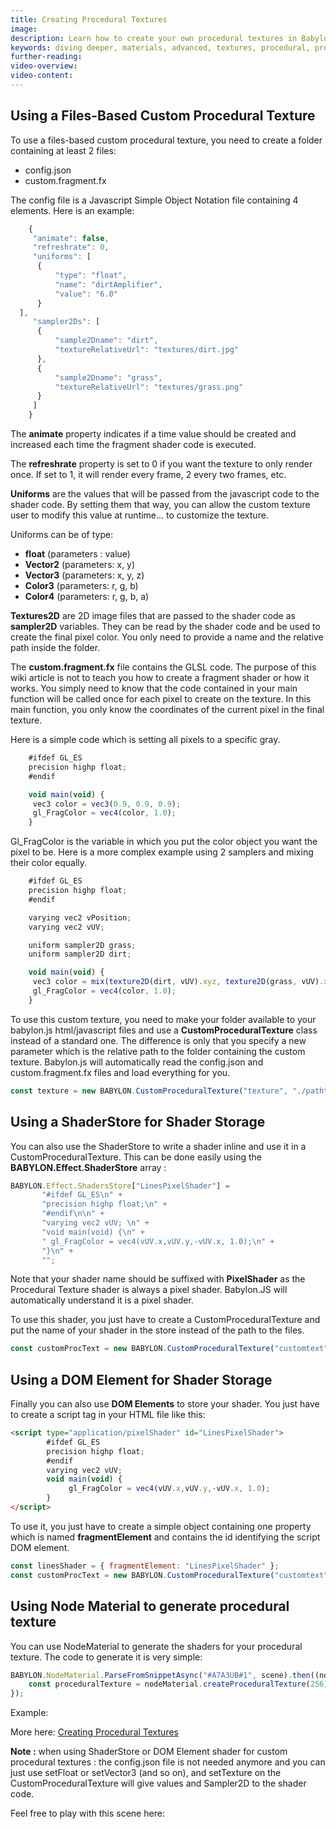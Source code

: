 ```yaml
---
title: Creating Procedural Textures
image:
description: Learn how to create your own procedural textures in Babylon.js.
keywords: diving deeper, materials, advanced, textures, procedural, procedural textures
further-reading:
video-overview:
video-content:
---
```


## Using a Files-Based Custom Procedural Texture

To use a files-based custom procedural texture, you need to create a folder containing at least 2 files:

- config.json
- custom.fragment.fx

The config file is a Javascript Simple Object Notation file containing 4 elements. Here is an example:

```javascript
    {
     "animate": false,
     "refreshrate": 0,
     "uniforms": [
      {
          "type": "float",
          "name": "dirtAmplifier",
          "value": "6.0"
      }
  ],
     "sampler2Ds": [
      {
          "sample2Dname": "dirt",
          "textureRelativeUrl": "textures/dirt.jpg"
      },
      {
          "sample2Dname": "grass",
          "textureRelativeUrl": "textures/grass.png"
      }
     ]
    }
```

The **animate** property indicates if a time value should be created and increased each time the fragment shader code is executed.

The **refreshrate** property is set to 0 if you want the texture to only render once. If set to 1, it will render every frame, 2 every two frames, etc.

**Uniforms** are the values that will be passed from the javascript code to the shader code. By setting them that way, you can allow the custom texture user to modify this value at runtime... to customize the texture.

Uniforms can be of type:

- **float** (parameters : value)
- **Vector2** (parameters: x, y)
- **Vector3** (parameters: x, y, z)
- **Color3** (parameters: r, g, b)
- **Color4** (parameters: r, g, b, a)

**Textures2D** are 2D image files that are passed to the shader code as **sampler2D** variables. They can be read by the shader code and be used to create the final pixel color. You only need to provide a name and the relative path inside the folder.

The **custom.fragment.fx** file contains the GLSL code. The purpose of this wiki article is not to teach you how to create a fragment shader or how it works. You simply need to know that the code contained in your main function will be called once for each pixel to create on the texture. In this main function, you only know the coordinates of the current pixel in the final texture.

Here is a simple code which is setting all pixels to a specific gray.

```javascript
    #ifdef GL_ES
    precision highp float;
    #endif

    void main(void) {
     vec3 color = vec3(0.9, 0.9, 0.9);
     gl_FragColor = vec4(color, 1.0);
    }
```

Gl_FragColor is the variable in which you put the color object you want the pixel to be.
Here is a more complex example using 2 samplers and mixing their color equally.

```javascript
    #ifdef GL_ES
    precision highp float;
    #endif

    varying vec2 vPosition;
    varying vec2 vUV;

    uniform sampler2D grass;
    uniform sampler2D dirt;

    void main(void) {
     vec3 color = mix(texture2D(dirt, vUV).xyz, texture2D(grass, vUV).xyz, 0.5);
     gl_FragColor = vec4(color, 1.0);
    }
```

To use this custom texture, you need to make your folder available to your babylon.js html/javascript files and use a **CustomProceduralTexture** class instead of a standard one. The difference is only that you specify a new parameter which is the relative path to the folder containing the custom texture. Babylon.js will automatically read the config.json and custom.fragment.fx files and load everything for you.

```javascript
const texture = new BABYLON.CustomProceduralTexture("texture", "./pathtotexture", 1024, scene);
```

## Using a ShaderStore for Shader Storage

You can also use the ShaderStore to write a shader inline and use it in a CustomProceduralTexture.
This can be done easily using the **BABYLON.Effect.ShaderStore** array :

```javascript
BABYLON.Effect.ShadersStore["LinesPixelShader"] =
       "#ifdef GL_ES\n" +
       "precision highp float;\n" +
       "#endif\n\n" +
       "varying vec2 vUV; \n" +
       "void main(void) {\n" +
       " gl_FragColor = vec4(vUV.x,vUV.y,-vUV.x, 1.0);\n" +
       "}\n" +
       "";
```

Note that your shader name should be suffixed with **PixelShader** as the Procedural Texture shader is always a pixel shader. Babylon.JS will automatically understand it is a pixel shader.

To use this shader, you just have to create a CustomProceduralTexture and put the name of your shader in the store instead of the path to the files.

```javascript
const customProcText = new BABYLON.CustomProceduralTexture("customtext", "Lines", 1024, scene);
```

## Using a DOM Element for Shader Storage

Finally you can also use **DOM Elements** to store your shader. You just have to create a script tag in your HTML file like this:

```html
<script type="application/pixelShader" id="LinesPixelShader">
        #ifdef GL_ES
        precision highp float;
        #endif
        varying vec2 vUV;
        void main(void) {
             gl_FragColor = vec4(vUV.x,vUV.y,-vUV.x, 1.0);
        }
</script>
```

To use it, you just have to create a simple object containing one property which is named **fragmentElement** and contains the id identifying the script DOM element.

```javascript
const linesShader = { fragmentElement: "LinesPixelShader" };
const customProcText = new BABYLON.CustomProceduralTexture("customtext", linesShader, 1024, scene);
```

## Using Node Material to generate procedural texture

You can use NodeMaterial to generate the shaders for your procedural texture.
The code to generate it is very simple:

```javascript
BABYLON.NodeMaterial.ParseFromSnippetAsync("#A7A3UB#1", scene).then((nodeMaterial) => {
    const proceduralTexture = nodeMaterial.createProceduralTexture(256);
});
```

Example: <Playground id="#8S19ZC#1" title="Node Material Procedural Texture Example 1" description="Simple example of creating a procedural texture using the node material editor."/>

More here: [Creating Procedural Textures](/features/featuresDeepDive/materials/node_material/nodeMaterial#creating-procedural-textures)

<Youtube id="qqMuuSM7GvI"/>

**Note :** when using ShaderStore or DOM Element shader for custom procedural textures : the config.json file is not needed anymore and you can just use setFloat or setVector3 (and so on), and setTexture on the CustomProceduralTexture will give values and Sampler2D to the shader code.

Feel free to play with this scene here: <Playground id="#24C4KC#51" title="Node Material Procedural Texture Example 2" description="Simple example of creating a procedural texture using the node material editor." image="/img/playgroundsAndNMEs/divingDeeperCreateProceduralTexture2.jpg"/>
